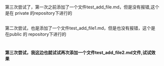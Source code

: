 ###
第三次尝试了，第一次之前添加了一个文件test_add_file.md，但是没有报错,这个是在 private 的repository下进行的
##
第二次尝试，也是添加了一个文件test_add_file1.md，但是也没有报错，这个是在public 的 repository下进行的
#
**第三次尝试，我这边也就试试再次添加一个文件test_add_file2.md文件,试试效果**
